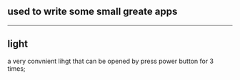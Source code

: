## used to write some small greate apps

------------
## light
a very convnient lihgt that can be opened by press power button for 3 times;